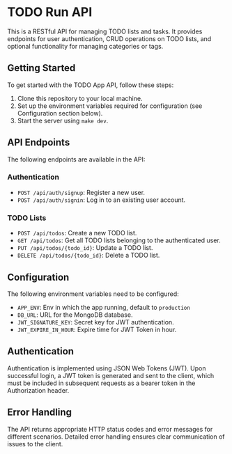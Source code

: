 # TODO Run API

This is a RESTful API for managing TODO lists and tasks. It provides endpoints for user authentication, CRUD operations on TODO lists, and optional functionality for managing categories or tags.

## Getting Started

To get started with the TODO App API, follow these steps:

1. Clone this repository to your local machine.
2. Set up the environment variables required for configuration (see Configuration section below).
3. Start the server using `make dev`.

## API Endpoints

The following endpoints are available in the API:

### Authentication

- `POST /api/auth/signup`: Register a new user.
- `POST /api/auth/signin`: Log in to an existing user account.

### TODO Lists

- `POST /api/todos`: Create a new TODO list.
- `GET /api/todos`: Get all TODO lists belonging to the authenticated user.
- `PUT /api/todos/{todo_id}`: Update a TODO list.
- `DELETE /api/todos/{todo_id}`: Delete a TODO list.

## Configuration

The following environment variables need to be configured:

- `APP_ENV`: Env in which the app running, default to `production`
- `DB_URL`: URL for the MongoDB database.
- `JWT_SIGNATURE_KEY`: Secret key for JWT authentication.
- `JWT_EXPIRE_IN_HOUR`: Expire time for JWT Token in hour.

## Authentication

Authentication is implemented using JSON Web Tokens (JWT). Upon successful login, a JWT token is generated and sent to the client, which must be included in subsequent requests as a bearer token in the Authorization header.

## Error Handling

The API returns appropriate HTTP status codes and error messages for different scenarios. Detailed error handling ensures clear communication of issues to the client.
